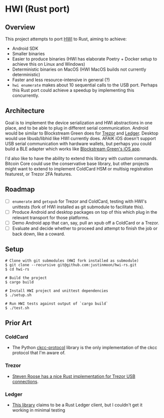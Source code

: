 # HWI (Rust port)

## Overview

This project attempts to port [HWI](https://github.com/bitcoin-core/HWI) to Rust, aiming to achieve:

- Android SDK
- Smaller binaries 
- Easier to produce binaries (HWI has elaborate Poetry + Docker setup to achieve this on Linux and Windows)
- Deterministic binaries on MacOS (HWI MacOS builds not currently deterministic)
- Faster and less resource-intensive in general (?) 
- `hwi enumerate` makes about 10 sequential calls to the USB port. Perhaps this Rust port could achieve a speedup by implementing this concurrently.

## Architecture

Goal is to implement the device serialization and HWI abstractions in one place, and to be able to plug in different serial communication. Android would be similar to Blockstream Green does for [Trezor](https://github.com/Blockstream/green_android/blob/05a3ec4730ffba72864b9e0219fb587b061977ba/app/src/main/java/com/satoshilabs/trezor/Trezor.java) and [Ledger](https://github.com/Blockstream/green_android/blob/43eceb2d20f1cad295dc6c66c956de67285846f4/app/src/main/java/com/btchip/comm/android/BTChipTransportAndroidHID.java). Desktop would use libusb/libhid like HWI currently does. AFAIK iOS doesn't support USB serial communication with hardware wallets, but perhaps you could build a BLE adapter which works like [Blockstream Green's iOS app](https://github.com/Blockstream/green_ios/blob/fecad54bfd1a06e81be9555b68e766acfc415902/gaios/HardwareWallets/LedgerCommands.swift).

I'd also like to have the ability to extend this library with custom commands. Bitcoin Core could use the conservative base library, but other projects might want to extend to implement ColdCard HSM or multisig registration featurest, or Trezor 2FA features.

## Roadmap

- [ ] `enumerate` and `getxpub` for Trezor and ColdCard, testing with HWI's unittests (fork of HWI installed as git submodule to facilitate this).
- [ ] Produce Android and desktop packages on top of this which plug in the relevant transport for those platforms.
- [ ] Demo Android app that can, say, pull an xpub off a ColdCard or a Trezor.
- [ ] Evaluate and decide whether to proceed and attempt to finish the job or back down, like a coward.

## Setup

```
# Clone with git submodules (HWI fork installed as submodule)
$ git clone --recursive git@github.com:justinmoon/hwi-rs.git
$ cd hwi-rs

# Build the project
$ cargo build

# Install HWI project and unittest dependencies
$ ./setup.sh

# Run HWI tests against output of `cargo build`
$ ./test.sh 
```

## Prior Art

### ColdCard

- The Python [ckcc-protocol](https://github.com/Coldcard/ckcc-protocol) library is the only implementation of the ckcc protocol that I'm aware of.

### Trezor

- [Steven Roose has a nice Rust implementation for Trezor USB connections](https://github.com/stevenroose/rust-trezor-api).

### Ledger

- [This library](https://github.com/Zondax/ledger-rs) claims to be a Rust Ledger client, but I couldn't get it working in minimal testing
